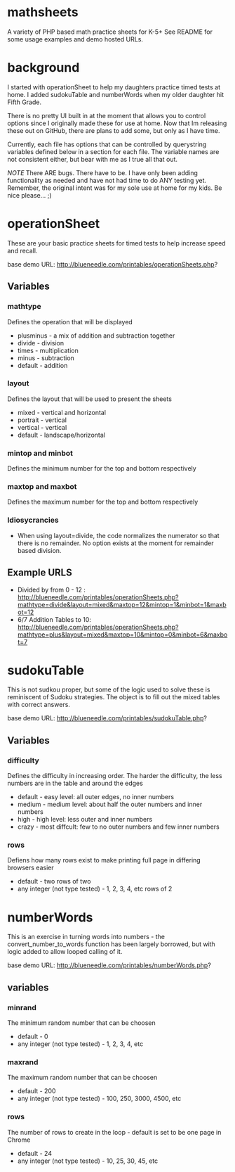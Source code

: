 mathsheets
==========

A variety of PHP based math practice sheets for K-5+  See README for some usage examples and demo hosted URLs.

background
==========

I started with operationSheet to help my daughters practice timed tests at home.  I added sudokuTable and numberWords when my older daughter hit Fifth Grade.

There is no pretty UI built in at the moment that allows you to control options since I originally made these for use at home.  Now that Im releasing these out on GitHub, there are plans to add some, but only as I have time.

Currently, each file has options that can be controlled by querystring variables defined below in a section for each file.  The variable names are not consistent either, but bear with me as I true all that out.

*NOTE*  There ARE bugs.  There have to be.  I have only been adding functionality as needed and have not had time to do ANY testing yet.  Remember, the original intent was for my sole use at home for my kids.  Be nice please... ;)

operationSheet
==============
These are your basic practice sheets for timed tests to help increase speed and recall.

base demo URL: http://blueneedle.com/printables/operationSheets.php?

## Variables

### mathtype
Defines the operation that will be displayed

* plusminus - a mix of addition and subtraction together
* divide - division
* times - multiplication
* minus - subtraction
* default - addition

### layout
Defines the layout that will be used to present the sheets

* mixed - vertical and horizontal
* portrait - vertical
* vertical - vertical
* default - landscape/horizontal

### mintop and minbot
Defines the minimum number for the top and bottom respectively

### maxtop and maxbot
Defines the maximum number for the top and bottom respectively


### Idiosycrancies
* When using layout=divide, the code normalizes the numerator so that there is no remainder.  No option exists at the moment for remainder based division.


## Example URLS
* Divided by from 0 - 12 : http://blueneedle.com/printables/operationSheets.php?mathtype=divide&layout=mixed&maxtop=12&mintop=1&minbot=1&maxbot=12
* 6/7 Addition Tables to 10: http://blueneedle.com/printables/operationSheets.php?mathtype=plus&layout=mixed&maxtop=10&mintop=0&minbot=6&maxbot=7


sudokuTable
===========
This is not sudkou proper, but some of the logic used to solve these is reminiscent of Sudoku strategies.  The object is to fill out the mixed tables with correct answers.

base demo URL: http://blueneedle.com/printables/sudokuTable.php?

## Variables

### difficulty
Defines the difficulty in increasing order.  The harder the difficulty, the less numbers are in the table and around the edges

* default - easy level: all outer edges, no inner numbers
* medium - medium level: about half the outer numbers and inner numbers
* high - high level: less outer and inner numbers
* crazy - most diffcult: few to no outer numbers and few inner numbers

### rows
Defiens how many rows exist to make printing full page in differing browsers easier

* default - two rows of two
* any integer (not type tested) - 1, 2, 3, 4, etc rows of 2

numberWords
===========
This is an exercise in turning words into numbers - the convert_number_to_words function has been largely borrowed, but with logic added to allow looped calling of it.

base demo URL: http://blueneedle.com/printables/numberWords.php?

## variables

### minrand
The minimum random number that can be choosen

* default - 0 
* any integer (not type tested) - 1, 2, 3, 4, etc

### maxrand
The maximum random number that can be choosen

* default - 200 
* any integer (not type tested) - 100, 250, 3000, 4500, etc

### rows
The number of rows to create in the loop - default is set to be one page in Chrome

* default - 24
* any integer (not type tested) - 10, 25, 30, 45, etc

